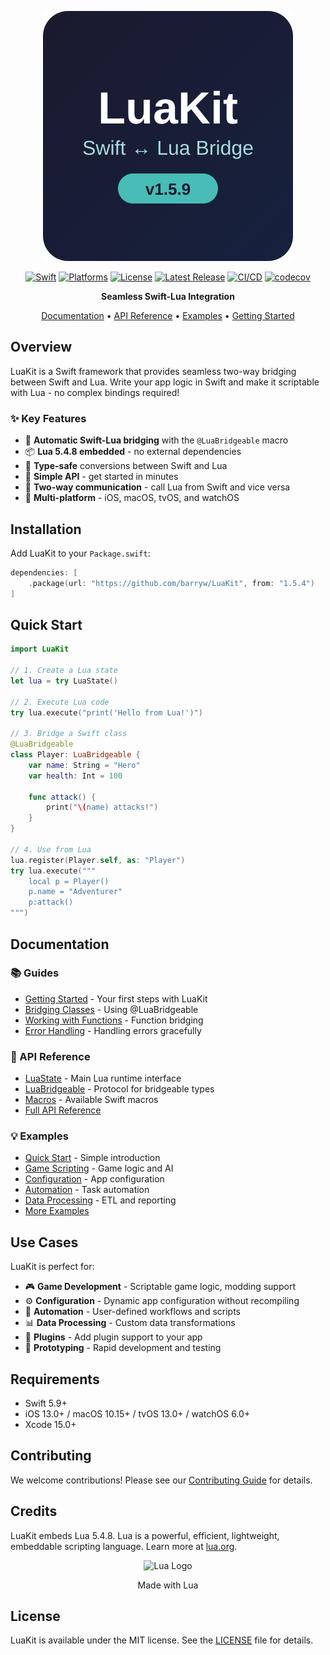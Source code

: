 <div align="center">

![LuaKit Logo](Images/luakit-logo.svg)

[![Swift](https://img.shields.io/badge/Swift-5.9+-orange.svg)](https://swift.org)
[![Platforms](https://img.shields.io/badge/Platforms-iOS%2013%2B%20|%20macOS%2010.15%2B%20|%20tvOS%2013%2B%20|%20watchOS%206%2B-blue.svg)](https://swift.org)
[![License](https://img.shields.io/badge/License-MIT-brightgreen.svg)](LICENSE)
[![Latest Release](https://img.shields.io/github/v/release/barryw/LuaKit)](https://github.com/barryw/LuaKit/releases/latest)
[![CI/CD](https://github.com/barryw/LuaKit/actions/workflows/ci-cd.yml/badge.svg)](https://github.com/barryw/LuaKit/actions)
[![codecov](https://codecov.io/gh/barryw/LuaKit/branch/main/graph/badge.svg)](https://codecov.io/gh/barryw/LuaKit)

**Seamless Swift-Lua Integration**

[Documentation](Documentation/) • [API Reference](Documentation/API/) • [Examples](Examples/) • [Getting Started](Documentation/Guides/GettingStarted.md)

</div>

## Overview

LuaKit is a Swift framework that provides seamless two-way bridging between Swift and Lua. Write your app logic in Swift and make it scriptable with Lua - no complex bindings required!

### ✨ Key Features

- 🔗 **Automatic Swift-Lua bridging** with the `@LuaBridgeable` macro
- 📦 **Lua 5.4.8 embedded** - no external dependencies
- 🚀 **Type-safe** conversions between Swift and Lua
- 🎯 **Simple API** - get started in minutes
- 🔄 **Two-way communication** - call Lua from Swift and vice versa
- 📱 **Multi-platform** - iOS, macOS, tvOS, and watchOS

## Installation

Add LuaKit to your `Package.swift`:

```swift
dependencies: [
    .package(url: "https://github.com/barryw/LuaKit", from: "1.5.4")
]
```

## Quick Start

```swift
import LuaKit

// 1. Create a Lua state
let lua = try LuaState()

// 2. Execute Lua code
try lua.execute("print('Hello from Lua!')")

// 3. Bridge a Swift class
@LuaBridgeable
class Player: LuaBridgeable {
    var name: String = "Hero"
    var health: Int = 100
    
    func attack() {
        print("\(name) attacks!")
    }
}

// 4. Use from Lua
lua.register(Player.self, as: "Player")
try lua.execute("""
    local p = Player()
    p.name = "Adventurer"
    p:attack()
""")
```

## Documentation

### 📚 Guides
- [Getting Started](Documentation/Guides/GettingStarted.md) - Your first steps with LuaKit
- [Bridging Classes](Documentation/Guides/BridgingClasses.md) - Using @LuaBridgeable
- [Working with Functions](Documentation/Guides/Functions.md) - Function bridging
- [Error Handling](Documentation/Guides/ErrorHandling.md) - Handling errors gracefully

### 🔧 API Reference
- [LuaState](Documentation/API/LuaState.md) - Main Lua runtime interface
- [LuaBridgeable](Documentation/API/LuaBridgeable.md) - Protocol for bridgeable types
- [Macros](Documentation/API/Macros/) - Available Swift macros
- [Full API Reference](Documentation/API/)

### 💡 Examples
- [Quick Start](Examples/QuickStartExample.swift) - Simple introduction
- [Game Scripting](Examples/GameScriptingExample.swift) - Game logic and AI
- [Configuration](Examples/ConfigurationExample.swift) - App configuration
- [Automation](Examples/AutomationExample.swift) - Task automation
- [Data Processing](Examples/DataProcessingExample.swift) - ETL and reporting
- [More Examples](Examples/)

## Use Cases

LuaKit is perfect for:

- 🎮 **Game Development** - Scriptable game logic, modding support
- ⚙️ **Configuration** - Dynamic app configuration without recompiling
- 🤖 **Automation** - User-defined workflows and scripts
- 📊 **Data Processing** - Custom data transformations
- 🧩 **Plugins** - Add plugin support to your app
- 🧪 **Prototyping** - Rapid development and testing

## Requirements

- Swift 5.9+
- iOS 13.0+ / macOS 10.15+ / tvOS 13.0+ / watchOS 6.0+
- Xcode 15.0+

## Contributing

We welcome contributions! Please see our [Contributing Guide](CONTRIBUTING.md) for details.

## Credits

LuaKit embeds Lua 5.4.8. Lua is a powerful, efficient, lightweight, embeddable scripting language. Learn more at [lua.org](https://www.lua.org).

<div align="center">
<img src="https://www.lua.org/images/lua-logo.gif" alt="Lua Logo" width="128">

Made with Lua
</div>

## License

LuaKit is available under the MIT license. See the [LICENSE](LICENSE) file for details.
